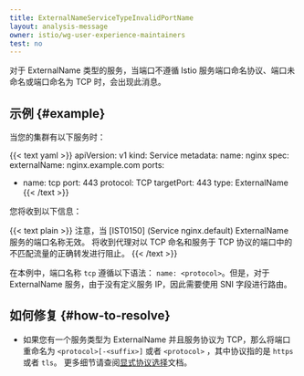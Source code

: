 ```yaml
---
title: ExternalNameServiceTypeInvalidPortName
layout: analysis-message
owner: istio/wg-user-experience-maintainers
test: no
---
```


对于 ExternalName 类型的服务，当端口不遵循 Istio 服务端口命名协议、端口未命名或端口命名为
TCP 时，会出现此消息。

## 示例 {#example}

当您的集群有以下服务时：

{{< text yaml >}}
apiVersion: v1
kind: Service
metadata:
  name: nginx
spec:
  externalName: nginx.example.com
  ports:
- name: tcp
    port: 443
    protocol: TCP
    targetPort: 443
  type: ExternalName
{{< /text >}}

您将收到以下信息：

{{< text plain >}}
注意，当 [IST0150] (Service nginx.default) ExternalName 服务的端口名称无效。
将收到代理对以 TCP 命名和服务于 TCP 协议的端口中的不匹配流量的正确转发进行阻止。
{{< /text >}}

在本例中，端口名称 `tcp` 遵循以下语法： `name: <protocol>`。但是，对于
ExternalName 服务，由于没有定义服务 IP，因此需要使用 SNI 字段进行路由。

## 如何修复 {#how-to-resolve}

- 如果您有一个服务类型为 ExternalName 并且服务协议为 TCP，那么将端口重命名为
  `<protocol>[-<suffix>]` 或者 `<protocol>` ，其中协议指的是 `https` 或者 `tls`。
  更多细节请查阅[显式协议选择](/zh/docs/ops/configuration/traffic-management/protocol-selection/#explicit-protocol-selection)文档。
